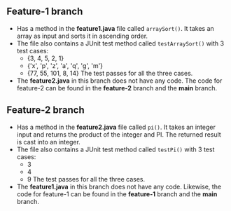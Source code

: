 ## Feature-1 branch
- Has a method in the **feature1.java** file called ```arraySort()```. It takes an array as input and sorts it in ascending order. 
- The file also contains a JUnit test method called ```testArraySort()``` with 3 test cases:
    - {3, 4, 5, 2, 1}
    - {'x', 'p', 'z', 'a', 'q', 'g', 'm'}
    - {77, 55, 101, 8, 14}
   The test passes for all the three cases. 
- The **feature2.java** in this branch does not have any code. The code for feature-2 can be found in the **feature-2** branch and the **main** branch.
   
 
## Feature-2 branch
- Has a method in the **feature2.java** file called ```pi()```. It takes an integer input and returns the product of the integer and PI. The returned result is cast into an integer. 
- The file also contains a JUnit test method called ```testPi()``` with 3 test cases:
    - 3
    - 4
    - 9
   The test passes for all the three cases. 
- The **feature1.java** in this branch does not have any code. Likewise, the code for feature-1 can be found in the **feature-1** branch and the **main** branch.

